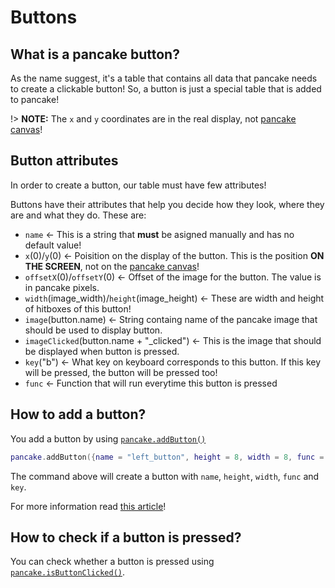 # Buttons

## What is a pancake button?

As the name suggest, it's a table that contains all data that pancake needs to create a clickable button! So, a button is just a special table that is added to pancake!

!> **NOTE:** The `x` and `y` coordinates are in the real display, not [pancake canvas](/documentation/topics/pancake_canvas)!

## Button attributes

In order to create a button, our table must have few attributes!

Buttons have their attributes that help you decide how they look, where they are and what they do. These are:
- `name` <- This is a string that **must** be asigned manually and has no default value!
- `x`(0)/`y`(0) <- Poisition on the display of the button. This is the position **ON THE SCREEN**, not on the [pancake canvas](/documentation/topics/pancake_canvas)!
- `offsetX`(0)/`offsetY`(0) <- Offset of the image for the button. The value is in pancake pixels.
- `width`(image_width)/`height`(image_height) <- These are width and height of hitboxes of this button!
- `image`(button.name) <- String containg name of the pancake image that should be used to display button.
- `imageClicked`(button.name + "\_clicked") <- This is the image that should be displayed when button is pressed.
- `key`("b") <- What key on keyboard corresponds to this button. If this key will be pressed, the button will be pressed too!
- `func` <- Function that will run everytime this button is pressed

## How to add a button?

You add a button by using [`pancake.addButton()`](/documentation/functions/pancake.addButton())

```lua
pancake.addButton({name = "left_button", height = 8, width = 8, func = leftPressed, key = "a"})
```

The command above will create a button with `name`, `height`, `width`, `func` and `key`.

For more information read [this article](/documentation/functions/pancake.addButton())!

## How to check if a button is pressed?

You can check whether a button is pressed using [`pancake.isButtonClicked()`](/documentation/functions/pancake.addButton()).
